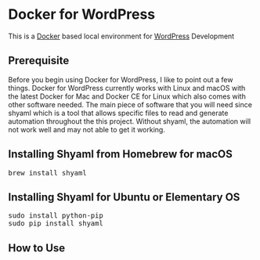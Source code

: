 # Docker for WordPress
This is a [Docker](https://www.docker.com) based local environment for [WordPress](https://wordpress.org) Development

## Prerequisite
Before you begin using Docker for WordPress, I like to point out a few things. Docker for WordPress currently works with Linux and macOS with the latest Docker for Mac and Docker CE for Linux which also comes with other software needed. The main piece of software that you will need since shyaml which is a tool that allows specific files to read and generate automation throughout the this project. Without shyaml, the automation will not work well and may not able to get it working.

## Installing Shyaml from Homebrew for macOS
<pre>
brew install shyaml
</pre>

## Installing Shyaml for Ubuntu or Elementary OS
<pre>
sudo install python-pip
sudo pip install shyaml
</pre>

## How to Use
